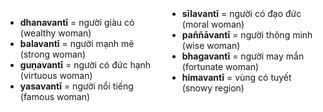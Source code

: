 

<div class="vocab-content" style="column-count:2;">
    <ul>
        <li><strong>dhanavantī</strong> = người giàu có (wealthy woman)</li>
        <li><strong>balavantī</strong> = người mạnh mẽ (strong woman)</li>
        <li><strong>guṇavantī</strong> = người có đức hạnh (virtuous woman)</li>
        <li><strong>yasavantī</strong> = người nổi tiếng (famous woman)</li>
        <li><strong>sīlavantī</strong> = người có đạo đức (moral woman)</li>
        <li><strong>paññāvantī</strong> = người thông minh (wise woman)</li>
        <li><strong>bhagavantī</strong> = người may mắn (fortunate woman)</li>
        <li><strong>himavantī</strong> = vùng có tuyết (snowy region)</li>
    </ul>
</div>